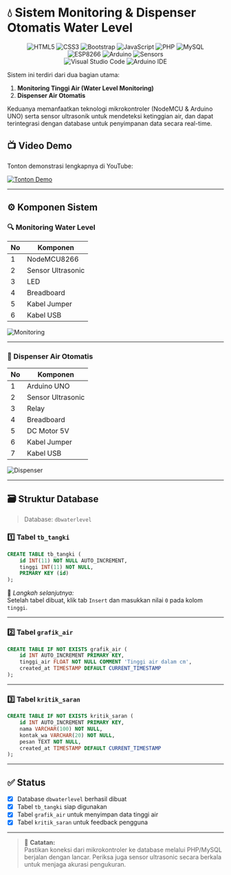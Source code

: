 
# 💧 Sistem Monitoring & Dispenser Otomatis Water Level
<div align="center" >
    
![HTML5](https://img.shields.io/badge/HTML5-E34F26?style=for-the-badge&logo=html5&logoColor=white)
![CSS3](https://img.shields.io/badge/CSS3-1572B6?style=for-the-badge&logo=css3&logoColor=white)
![Bootstrap](https://img.shields.io/badge/Bootstrap-7952B3?style=for-the-badge&logo=bootstrap&logoColor=white)
![JavaScript](https://img.shields.io/badge/JavaScript-F7DF1E?style=for-the-badge&logo=javascript&logoColor=black)
![PHP](https://img.shields.io/badge/PHP-777BB4?style=for-the-badge&logo=php&logoColor=white)
![MySQL](https://img.shields.io/badge/MySQL-4479A1?style=for-the-badge&logo=mysql&logoColor=white)
<br>
![ESP8266](https://img.shields.io/badge/ESP8266-000000?style=for-the-badge&logo=espressif&logoColor=white)
![Arduino](https://img.shields.io/badge/Arduino-00979D?style=for-the-badge&logo=arduino&logoColor=white)
![Sensors](https://img.shields.io/badge/Sensors-007ACC?style=for-the-badge&logo=protonmail&logoColor=white)
<br>
![Visual Studio Code](https://img.shields.io/badge/Visual%20Studio%20Code-007ACC?style=for-the-badge&logo=visual-studio-code&logoColor=white)
![Arduino IDE](https://img.shields.io/badge/Arduino_IDE-00979D?style=for-the-badge&logo=arduino&logoColor=white)
</div>

Sistem ini terdiri dari dua bagian utama:
1. **Monitoring Tinggi Air (Water Level Monitoring)**
2. **Dispenser Air Otomatis**

Keduanya memanfaatkan teknologi mikrokontroler (NodeMCU & Arduino UNO) serta sensor ultrasonik untuk mendeteksi ketinggian air, dan dapat terintegrasi dengan database untuk penyimpanan data secara real-time.

## 📺 Video Demo

Tonton demonstrasi lengkapnya di YouTube:

[![Tonton Demo](https://img.youtube.com/vi/XvU2MWOxSQY/0.jpg)](https://youtu.be/XvU2MWOxSQY)


---

## ⚙️ Komponen Sistem

### 🔍 Monitoring Water Level

| No | Komponen             |
|----|----------------------|
| 1  | NodeMCU8266          |
| 2  | Sensor Ultrasonic    |
| 3  | LED                  |
| 4  | Breadboard           |
| 5  | Kabel Jumper         |
| 6  | Kabel USB            |

![Monitoring](https://github.com/user-attachments/assets/7e20a835-bc75-4cb1-b48d-4e7e7355d563)

---

### 🚰 Dispenser Air Otomatis

| No | Komponen             |
|----|----------------------|
| 1  | Arduino UNO          |
| 2  | Sensor Ultrasonic    |
| 3  | Relay                |
| 4  | Breadboard           |
| 5  | DC Motor 5V          |
| 6  | Kabel Jumper         |
| 7  | Kabel USB            |

![Dispenser](https://github.com/user-attachments/assets/1652d8bb-6b41-4cda-a935-5cb3840f5719)

---

## 🗃️ Struktur Database

> Database: `dbwaterlevel`

### 1️⃣ Tabel `tb_tangki`

```sql
CREATE TABLE tb_tangki (
    id INT(11) NOT NULL AUTO_INCREMENT,
    tinggi INT(11) NOT NULL,
    PRIMARY KEY (id)
);
```

📌 *Langkah selanjutnya:*  
Setelah tabel dibuat, klik tab `Insert` dan masukkan nilai `0` pada kolom `tinggi`.

---

### 2️⃣ Tabel `grafik_air`

```sql
CREATE TABLE IF NOT EXISTS grafik_air (
    id INT AUTO_INCREMENT PRIMARY KEY,
    tinggi_air FLOAT NOT NULL COMMENT 'Tinggi air dalam cm',
    created_at TIMESTAMP DEFAULT CURRENT_TIMESTAMP
);
```

---

### 3️⃣ Tabel `kritik_saran`

```sql
CREATE TABLE IF NOT EXISTS kritik_saran (
    id INT AUTO_INCREMENT PRIMARY KEY,
    nama VARCHAR(100) NOT NULL,
    kontak_wa VARCHAR(20) NOT NULL,
    pesan TEXT NOT NULL,
    created_at TIMESTAMP DEFAULT CURRENT_TIMESTAMP
);
```

---

## ✅ Status

- [x] Database `dbwaterlevel` berhasil dibuat
- [x] Tabel `tb_tangki` siap digunakan
- [x] Tabel `grafik_air` untuk menyimpan data tinggi air
- [x] Tabel `kritik_saran` untuk feedback pengguna

---

> 📌 **Catatan:**  
Pastikan koneksi dari mikrokontroler ke database melalui PHP/MySQL berjalan dengan lancar. Periksa juga sensor ultrasonic secara berkala untuk menjaga akurasi pengukuran.
